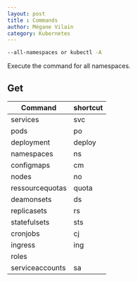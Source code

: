 ```yaml
---
layout: post
title : Commands
author: Mégane Vilain
category: Kubernetes
---
```


```bash 
--all-namespaces or kubectl -A
```
Execute the command for all namespaces.

## Get

|Command  | shortcut|
|---|---|
|services| svc 
|pods|po
|deployment| deploy
|namespaces|ns|
|configmaps|cm|
|nodes|no|
|ressourcequotas|quota|
|deamonsets|ds|
|replicasets|rs|
|statefulsets|sts|
|cronjobs|cj|
|ingress|ing|
|roles||
|serviceaccounts|sa|

